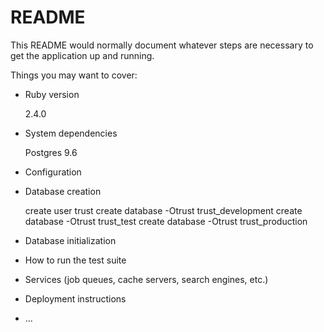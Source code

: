 # README

This README would normally document whatever steps are necessary to get the
application up and running.

Things you may want to cover:

* Ruby version

  2.4.0
  
* System dependencies

  Postgres 9.6

* Configuration
  
* Database creation

    create user trust
    create database -Otrust trust_development 
    create database -Otrust trust_test
    create database -Otrust trust_production
  
* Database initialization

* How to run the test suite
  
* Services (job queues, cache servers, search engines, etc.)

* Deployment instructions

* ...

